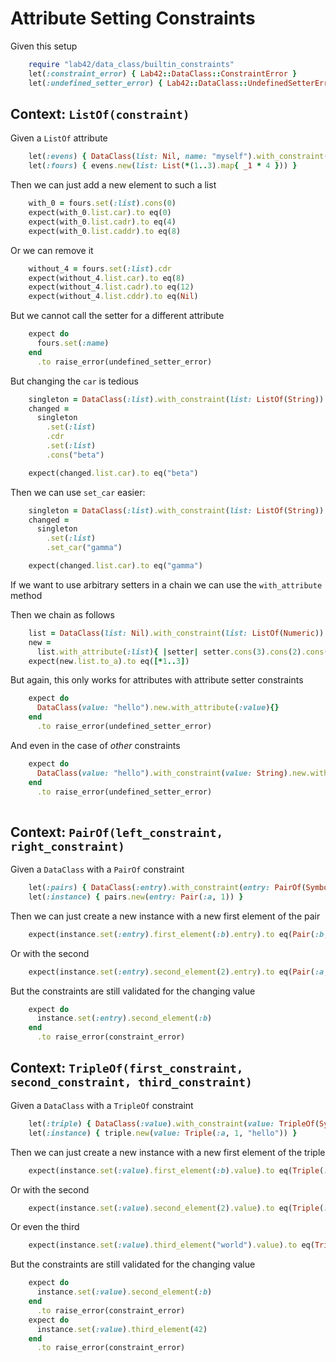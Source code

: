 # Attribute Setting Constraints

Given this setup
```ruby
    require "lab42/data_class/builtin_constraints"
    let(:constraint_error) { Lab42::DataClass::ConstraintError }
    let(:undefined_setter_error) { Lab42::DataClass::UndefinedSetterError }
```
## Context: `ListOf(constraint)`


Given a `ListOf` attribute
```ruby
    let(:evens) { DataClass(list: Nil, name: "myself").with_constraint(list: ListOf(:even?)) }
    let(:fours) { evens.new(list: List(*(1..3).map{ _1 * 4 })) }
```

Then we can just add a new element to such a list
```ruby
    with_0 = fours.set(:list).cons(0)
    expect(with_0.list.car).to eq(0)
    expect(with_0.list.cadr).to eq(4)
    expect(with_0.list.caddr).to eq(8)
```

Or we can remove it
```ruby
    without_4 = fours.set(:list).cdr
    expect(without_4.list.car).to eq(8)
    expect(without_4.list.cadr).to eq(12)
    expect(without_4.list.cddr).to eq(Nil)
```

But we cannot call the setter for a different attribute
```ruby
    expect do
      fours.set(:name)
    end
      .to raise_error(undefined_setter_error)
```

But changing the `car` is tedious
```ruby
    singleton = DataClass(:list).with_constraint(list: ListOf(String)).new(list: List("alpha"))
    changed =
      singleton
        .set(:list)
        .cdr
        .set(:list)
        .cons("beta")

    expect(changed.list.car).to eq("beta")
```

Then we can use `set_car` easier:
```ruby
    singleton = DataClass(:list).with_constraint(list: ListOf(String)).new(list: List("alpha"))
    changed =
      singleton
        .set(:list)
        .set_car("gamma")

    expect(changed.list.car).to eq("gamma")
```

If we want to use arbitrary setters in a chain we can use the `with_attribute` method

Then we chain as follows
```ruby
    list = DataClass(list: Nil).with_constraint(list: ListOf(Numeric)).new
    new =
      list.with_attribute(:list){ |setter| setter.cons(3).cons(2).cons(1) }
    expect(new.list.to_a).to eq([*1..3])
```

But again, this only works for attributes with attribute setter constraints
```ruby
    expect do
      DataClass(value: "hello").new.with_attribute(:value){}
    end
      .to raise_error(undefined_setter_error)
```

And even in the case of _other_ constraints
```ruby
    expect do
      DataClass(value: "hello").with_constraint(value: String).new.with_attribute(:value){}
    end
      .to raise_error(undefined_setter_error)
    
```


## Context: `PairOf(left_constraint, right_constraint)`

Given a `DataClass` with a `PairOf` constraint
```ruby
    let(:pairs) { DataClass(:entry).with_constraint(entry: PairOf(Symbol, Fixnum)) }
    let(:instance) { pairs.new(entry: Pair(:a, 1)) }
```

Then we can just create a new instance with a new first element of the pair
```ruby
    expect(instance.set(:entry).first_element(:b).entry).to eq(Pair(:b, 1))
```

Or with the second
```ruby
    expect(instance.set(:entry).second_element(2).entry).to eq(Pair(:a, 2))
```

But the constraints are still validated for the changing value
```ruby
    expect do
      instance.set(:entry).second_element(:b)
    end
      .to raise_error(constraint_error)
```

## Context: `TripleOf(first_constraint, second_constraint, third_constraint)`

Given a `DataClass` with a `TripleOf` constraint
```ruby
    let(:triple) { DataClass(:value).with_constraint(value: TripleOf(Symbol, Fixnum, String)) }
    let(:instance) { triple.new(value: Triple(:a, 1, "hello")) }
```

Then we can just create a new instance with a new first element of the triple
```ruby
    expect(instance.set(:value).first_element(:b).value).to eq(Triple(:b, 1, "hello"))
```

Or with the second
```ruby
    expect(instance.set(:value).second_element(2).value).to eq(Triple(:a, 2, "hello"))
```

Or even the third
```ruby
    expect(instance.set(:value).third_element("world").value).to eq(Triple(:a, 1, "world"))
```

But the constraints are still validated for the changing value
```ruby
    expect do
      instance.set(:value).second_element(:b)
    end
      .to raise_error(constraint_error)
    expect do
      instance.set(:value).third_element(42)
    end
      .to raise_error(constraint_error)
```
<!--SPDX-License-Identifier: Apache-2.0-->
